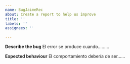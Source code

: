 ```yaml
---
name: BugJaimeRec
about: Create a report to help us improve
title: ''
labels: ''
assignees: ''

---
```


**Describe the bug**
El error se produce cuando.........

**Expected behaviour**
El comportamiento debería de ser......
